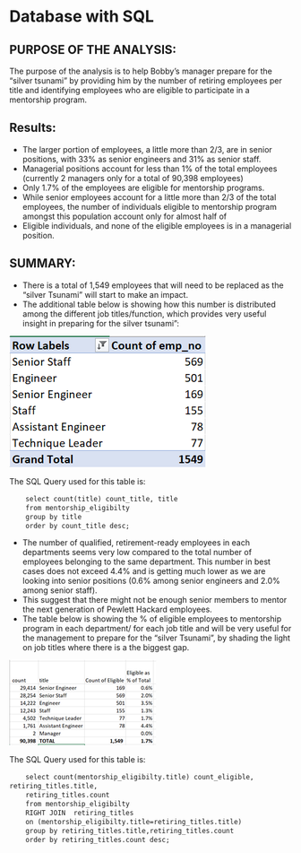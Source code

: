 # Database with SQL

## PURPOSE OF THE ANALYSIS:

The purpose of the analysis is to help Bobby’s manager prepare for the “silver tsunami” by providing him by the number of retiring employees per title and identifying employees who are eligible to participate in a mentorship program. 

## Results:

- The larger portion of employees, a little more than 2/3, are in senior positions, with 33% as senior engineers and 31% as senior staff.
- Managerial positions account for less than 1% of the total employees (currently 2 managers only for a total of 90,398 employees)
- Only 1.7% of the employees are eligible for mentorship programs.
- While senior employees account for a little more than 2/3 of the total employees, the number of individuals eligible to mentorship program amongst this population account only for almost half of
- Eligible individuals, and none of the eligible employees is in a managerial position.

## SUMMARY:

- There is a total of 1,549 employees that will need to be replaced as the “silver Tsunami” will start to make an impact. 
- The additional table below is showing how this number is distributed among the different job titles/function, which provides very useful insight in preparing for the silver tsunami”:

![](summary1.png)

The SQL Query used for this table is:

		select count(title) count_title, title
		from mentorship_eligibilty
		group by title
		order by count_title desc;


- The number of qualified, retirement-ready employees in each departments seems very low compared to the total number of employees belonging to the same department. This number in best cases does not exceed 4.4% and is getting much lower as we are looking into senior positions (0.6% among senior engineers and 2.0% among senior staff).
- This suggest that there might not be enough senior members to mentor the next generation of Pewlett Hackard employees.
- The table below is showing the % of eligible employees to mentorship program in each department/ for each job title and will be very useful for the management to prepare for the “silver Tsunami”, by shading the light on job titles where there is a the biggest gap.

![](summary2.png)

The SQL Query used for this table is:

		select count(mentorship_eligibilty.title) count_eligible, retiring_titles.title,
		retiring_titles.count
		from mentorship_eligibilty
		RIGHT JOIN 	retiring_titles 
		on (mentorship_eligibilty.title=retiring_titles.title)
		group by retiring_titles.title,retiring_titles.count
		order by retiring_titles.count desc;
